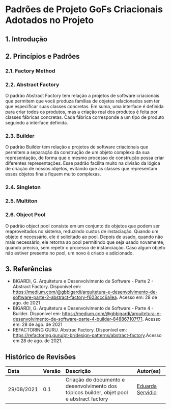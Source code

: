 # Padrões de Projeto GoFs Criacionais Adotados no Projeto

## 1. Introdução

## 2. Princípios e Padrões
### 2.1. Factory Method

### 2.2. Abstract Factory
O padrão Abstract Factory tem relação a projetos de software criacionais que permitem que
você produza famílias de objetos relacionados sem ter que especificar suas classes concretas.
Em suma, uma interface é definida para criar todos os produtos, mas a criação real dos produtos
é feita por classes fábricas concretas. Cada fábrica corresponde a um tipo de produto seguindo
a interface definida.

### 2.3. Builder
O padrão Builder tem relação a projetos de software criacionais que permitem a separação da
construção de um objeto complexo da sua representação, de forma que o mesmo processo de
construção possa criar diferentes representações. Esse padrão facilita muito na divisão da
lógica de criação de nossos objetos, evitando que as classes que representam esses objetos
finais fiquem muito complexas.

### 2.4. Singleton

### 2.5. Multiton

### 2.6. Object Pool
O padrão object pool consiste em um conjunto de objetos que podem ser reaproveitados no sistema,
reduzindo custos de instaciação. Quando um objeto é necessário, ele é solicitado ao pool. Depois
de usado, quando não mais necessário, ele retorna ao pool permitindo que seja usado novamente,
quando preciso, sem repetir o processo de instanciação. Caso algum objeto não estiver presente
no pool, um novo é criado e adicionado. 

## 3. Referências
- BIGARDI, G. Arquitetura e Desenvolvimento de Software - Parte 2 - Abstract Factory. Disponível em: <https://medium.com/@gbbigardi/arquitetura-e-desenvolvimento-de-software-parte-2-abstract-factory-f603ccc6a1ea>. Acesso em: 28 de ago. de 2021
- BIGARDI, G. Arquitetura e Desenvolvimento de Software - Parte 4 - Builder. Disponível em: <https://medium.com/@gbbigardi/arquitetura-e-desenvolvimento-de-software-parte-4-builder-848867107f71>. Acesso em: 28 de ago. de 2021
- REFACTORING GURU. Abstrac Factory. Disponível em: <https://refactoring.guru/pt-br/design-patterns/abstract-factory>.Acesso em 28 de ago. de 2021.

## Histórico de Revisões
|    Data    | Versão | Descrição       | Autor(es)     |
| :--------- | :----- | :-------------- | :------------ |
| 29/08/2021 | 0.1    | Criação do documento e desenvolvimento dos tópicos builder, objet pool e abstract factory        | [Eduarda Servidio](https://github.com/ServideoEC)           |